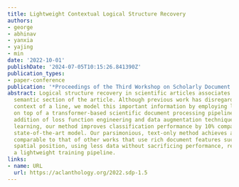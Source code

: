 ```yaml
---
title: Lightweight Contextual Logical Structure Recovery
authors:
- george
- abhinav
- yanxia
- yajing
- min
date: '2022-10-01'
publishDate: '2024-07-05T10:15:26.841390Z'
publication_types:
- paper-conference
publication: '*Proceedings of the Third Workshop on Scholarly Document Processing*'
abstract: Logical structure recovery in scientific articles associates text with a
  semantic section of the article. Although previous work has disregarded the surrounding
  context of a line, we model this important information by employing line-level attention
  on top of a transformer-based scientific document processing pipeline. With the
  addition of loss function engineering and data augmentation techniques with semi-supervised
  learning, our method improves classification performance by 10% compared to a recent
  state-of-the-art model. Our parsimonious, text-only method achieves a performance
  comparable to that of other works that use rich document features such as font and
  spatial position, using less data without sacrificing performance, resulting in
  a lightweight training pipeline.
links:
- name: URL
  url: https://aclanthology.org/2022.sdp-1.5
---
```

